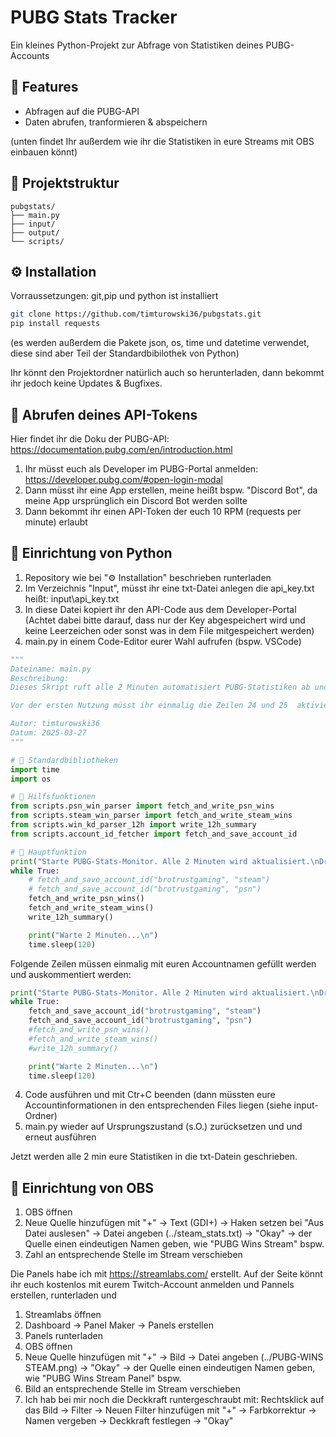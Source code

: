 # PUBG Stats Tracker

Ein kleines Python-Projekt zur Abfrage von Statistiken deines PUBG-Accounts

## 🚀 Features
- Abfragen auf die PUBG-API
- Daten abrufen, tranformieren & abspeichern

(unten findet Ihr außerdem wie ihr die Statistiken in eure Streams mit OBS einbauen könnt)

## 📁 Projektstruktur
```text
pubgstats/ 
├── main.py
├── input/
├── output/
└── scripts/
```

## ⚙️ Installation
Vorraussetzungen: 
git,pip und python ist installiert

```bash
git clone https://github.com/timturowski36/pubgstats.git
pip install requests
```
(es werden außerdem die Pakete json, os, time und datetime verwendet, diese sind aber Teil der Standardbibilothek von Python)

Ihr könnt den Projektordner natürlich auch so herunterladen, dann bekommt ihr jedoch keine Updates & Bugfixes.

## 🔑 Abrufen deines API-Tokens
Hier findet ihr die Doku der PUBG-API: https://documentation.pubg.com/en/introduction.html

1. Ihr müsst euch als Developer im PUBG-Portal anmelden: https://developer.pubg.com/#open-login-modal
2. Dann müsst ihr eine App erstellen, meine heißt bspw. "Discord Bot", da meine App ursprünglich ein Discord Bot werden sollte
3. Dann bekommt ihr einen API-Token der euch 10 RPM (requests per minute) erlaubt

## 🐍 Einrichtung von Python
1. Repository wie bei "⚙️ Installation" beschrieben runterladen
2. Im Verzeichnis "Input", müsst ihr eine txt-Datei anlegen die api_key.txt heißt: input\api_key.txt
3. In diese Datei kopiert ihr den API-Code aus dem Developer-Portal (Achtet dabei bitte darauf, dass nur der Key abgespeichert wird und keine Leerzeichen oder sonst was in dem File mitgespeichert werden)
4. main.py in einem Code-Editor eurer Wahl aufrufen (bspw. VSCode)

```python
"""
Dateiname: main.py
Beschreibung: 
Dieses Skript ruft alle 2 Minuten automatisiert PUBG-Statistiken ab und speichert die Ergebnisse in entsprechenden Textdateien. Dafür werden mehrere Unterskripte verwendet, um die Übersichtlichkeit und Wartbarkeit zu gewährleisten.

Vor der ersten Nutzung müsst ihr einmalig die Zeilen 24 und 25  aktivieren (Kommentare entfernen), um eure PUBG-Account-IDs automatisch abzurufen und dauerhaft zu speichern. Danach könnt ihr diese Zeilen wieder auskommentieren.

Autor: timturowski36
Datum: 2025-03-27
"""

# 🔧 Standardbibliotheken
import time
import os

# 📄 Hilfsfunktionen
from scripts.psn_win_parser import fetch_and_write_psn_wins
from scripts.steam_win_parser import fetch_and_write_steam_wins
from scripts.win_kd_parser_12h import write_12h_summary
from scripts.account_id_fetcher import fetch_and_save_account_id

# 🚀 Hauptfunktion
print("Starte PUBG-Stats-Monitor. Alle 2 Minuten wird aktualisiert.\nDrücke [Strg + C] zum Beenden.")
while True:
    # fetch_and_save_account_id("brotrustgaming", "steam")
    # fetch_and_save_account_id("brotrustgaming", "psn")
    fetch_and_write_psn_wins()
    fetch_and_write_steam_wins()
    write_12h_summary()

    print("Warte 2 Minuten...\n")
    time.sleep(120)
```

Folgende Zeilen müssen einmalig mit euren Accountnamen gefüllt werden und auskommentiert werden:
```python
print("Starte PUBG-Stats-Monitor. Alle 2 Minuten wird aktualisiert.\nDrücke [Strg + C] zum Beenden.")
while True:
    fetch_and_save_account_id("brotrustgaming", "steam")
    fetch_and_save_account_id("brotrustgaming", "psn")
    #fetch_and_write_psn_wins()
    #fetch_and_write_steam_wins()
    #write_12h_summary()

    print("Warte 2 Minuten...\n")
    time.sleep(120)
```
4. Code ausführen und mit Ctr+C beenden (dann müssten eure Accountinformationen in den entsprechenden Files liegen (siehe input-Ordner)
5. main.py wieder auf Ursprungszustand (s.O.) zurücksetzen und und erneut ausführen

Jetzt werden alle 2 min eure Statistiken in die txt-Datein geschrieben.

## 🎥 Einrichtung von OBS
1. OBS öffnen
2. Neue Quelle hinzufügen mit "+" → Text (GDI+) → Haken setzen bei "Aus Datei auslesen" → Datei angeben (../steam_stats.txt) → "Okay" → der Quelle einen eindeutigen Namen geben, wie "PUBG Wins Stream" bspw.
3. Zahl an entsprechende Stelle im Stream verschieben

Die Panels habe ich mit https://streamlabs.com/ erstellt. Auf der Seite könnt ihr euch kostenlos mit eurem Twitch-Account anmelden und Pannels erstellen, runterladen und 
1. Streamlabs öffnen
2. Dashboard → Panel Maker → Panels erstellen
3. Panels runterladen
4. OBS öffnen
5. Neue Quelle hinzufügen mit "+" → Bild → Datei angeben (../PUBG-WINS STEAM.png) → "Okay" → der Quelle einen eindeutigen Namen geben, wie "PUBG Wins Stream Panel" bspw.
6. Bild an entsprechende Stelle im Stream verschieben
7. Ich hab bei mir noch die Deckkraft runtergeschraubt mit: Rechtsklick auf das Bild → Filter → Neuen Filter hinzufügen mit "+" → Farbkorrektur → Namen vergeben → Deckkraft festlegen → "Okay"
